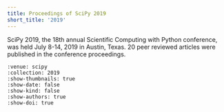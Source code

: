 ```yaml
---
title: Proceedings of SciPy 2019
short_title: '2019'
---
```


SciPy 2019, the 18th annual Scientific Computing with Python conference, was held July 8-14, 2019 in Austin, Texas. 20 peer reviewed articles were published in the conference proceedings.

```{cn:articles}
:venue: scipy
:collection: 2019
:show-thumbnails: true
:show-date: false
:show-kind: false
:show-authors: true
:show-doi: true
```
